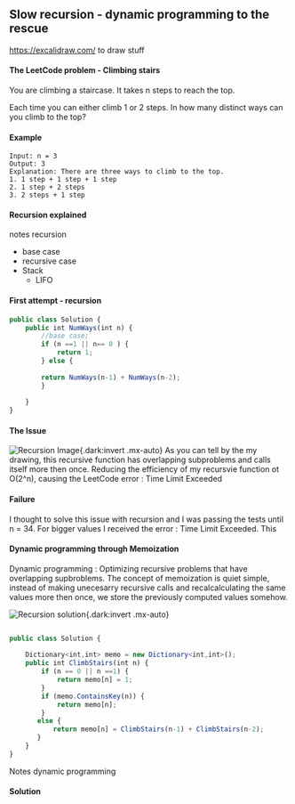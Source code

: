 ## Slow recursion - dynamic programming to the rescue

https://excalidraw.com/ to draw stuff

#### The LeetCode problem - Climbing stairs

You are climbing a staircase. It takes n steps to reach the top.

Each time you can either climb 1 or 2 steps. In how many distinct ways can you climb to the top?

#### Example
```
Input: n = 3
Output: 3
Explanation: There are three ways to climb to the top.
1. 1 step + 1 step + 1 step
2. 1 step + 2 steps
3. 2 steps + 1 step
```

#### Recursion explained

notes recursion
- base case
- recursive case
- Stack
    - LIFO 
#### First attempt - recursion

```ts
public class Solution {
    public int NumWays(int n) {
        //base case;
        if (n ==1 || n== 0 ) {
            return 1;
        } else {
            
        return NumWays(n-1) + NumWays(n-2);
        }
        
    }
}
```

#### The Issue

![Recursion Image](/Recursion-problem.svg){.dark:invert .mx-auto}
As you can tell by the my drawing, this recursive function has overlapping subproblems and calls itself more then once.
Reducing the efficiency of my recursvie function ot O(2^n), causing the LeetCode error : Time Limit Exceeded

#### Failure

I thought to solve this issue with recursion and I was passing the tests until n = 34.
For bigger values I received the error : Time Limit Exceeded. This 


#### Dynamic programming through Memoization

Dynamic programming : Optimizing recursive problems that have overlapping supbroblems.
The concept of memoization is quiet simple, instead of making unecesarry recursive calls and recalcalculating the same values more then once, we store the previously computed values somehow.


![Recursion solution](/Recursion-dynamic-solution.svg){.dark:invert .mx-auto}

```ts

public class Solution {
    
    Dictionary<int,int> memo = new Dictionary<int,int>();
    public int ClimbStairs(int n) {
        if (n == 0 || n ==1) {
            return memo[n] = 1;
        }
        if (memo.ContainsKey(n)) {
            return memo[n];
        }
       else {
           return memo[n] = ClimbStairs(n-1) + ClimbStairs(n-2);
       } 
    }
}

```

Notes dynamic programming

#### Solution